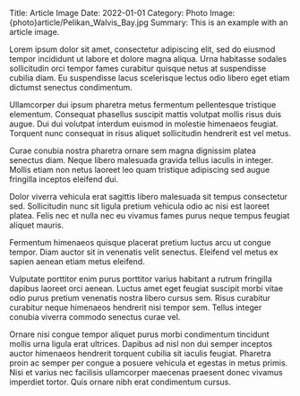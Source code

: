 Title: Article Image
Date: 2022-01-01
Category: Photo
Image: {photo}article/Pelikan_Walvis_Bay.jpg
Summary: This is an example with an article image.

Lorem ipsum dolor sit amet, consectetur adipiscing elit, sed do eiusmod tempor incididunt ut labore et dolore magna aliqua. Urna habitasse sodales sollicitudin orci tempor fames curabitur quisque netus at suspendisse cubilia diam. Eu suspendisse lacus scelerisque lectus odio libero eget etiam dictumst senectus condimentum.

Ullamcorper dui ipsum pharetra metus fermentum pellentesque tristique elementum. Consequat phasellus suscipit mattis volutpat mollis risus duis augue. Dui dui volutpat interdum euismod in molestie himenaeos feugiat. Torquent nunc consequat in risus aliquet sollicitudin hendrerit est vel metus.

Curae conubia nostra pharetra ornare sem magna dignissim platea senectus diam. Neque libero malesuada gravida tellus iaculis in integer. Mollis etiam non netus laoreet leo quam tristique adipiscing sed augue fringilla inceptos eleifend dui.

Dolor viverra vehicula erat sagittis libero malesuada sit tempus consectetur sed. Sollicitudin nunc sit ligula pretium vehicula odio ac nisi est laoreet platea. Felis nec et nulla nec eu vivamus fames purus neque tempus feugiat aliquet mauris.

Fermentum himenaeos quisque placerat pretium luctus arcu ut congue tempor. Diam auctor sit in venenatis velit senectus. Eleifend vel metus ex sapien aenean etiam metus eleifend.

Vulputate porttitor enim purus porttitor varius habitant a rutrum fringilla dapibus laoreet orci aenean. Luctus amet eget feugiat suscipit morbi vitae odio purus pretium venenatis nostra libero cursus sem. Risus curabitur curabitur neque himenaeos hendrerit nisi tempor sem. Tellus integer conubia viverra commodo senectus curae vel.

Ornare nisi congue tempor aliquet purus morbi condimentum tincidunt mollis urna ligula erat ultrices. Dapibus ad nisl non dui semper inceptos auctor himenaeos hendrerit torquent cubilia sit iaculis feugiat. Pharetra proin ac semper per congue a posuere vehicula et egestas in metus primis. Nisi et varius nec facilisis ullamcorper maecenas praesent donec vivamus imperdiet tortor. Quis ornare nibh erat condimentum cursus.
